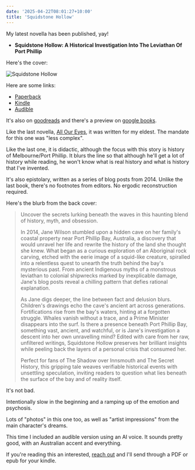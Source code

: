 ```yaml
---
date: '2025-04-22T08:01:27+10:00'
title: 'Squidstone Hollow'
---
```


My latest novella has been published, yay!

* **Squidstone Hollow: A Historical Investigation Into The Leviathan Of Port Phillip**

Here's the cover:

![Squidstone Hollow](/blog/pics/SquidstoneHollow.jpg)

Here are some links:

* [Paperback](https://amzn.to/4433lGk)
* [Kindle](https://amzn.to/3RY7pjH)
* [Audible](https://www.audible.com/pd/Audiobook/B0CYD8W5LR)

It's also on [goodreads](https://www.goodreads.com/book/show/231646369-squidstone-hollow) and there's a preview on [google books](http://books.google.com/books/about?id=gBtYEQAAQBAJ).

Like the last novella, [All Our Eyes](/blog/posts/all-our-eyes/), it was written for my eldest. The mandate for this one was "less complex".

Like the last one, it is didactic, although the focus with this story is history of Melbourne/Port Phillip. It blurs the line so that although he'll get a lot of history while reading, he won't know what is real history and what is history that I've invented.

It's also epistolary, written as a series of blog posts from 2014. Unlike the last book, there's no footnotes from editors. No ergodic reconstruction required.

Here's the blurb from the back cover:

> Uncover the secrets lurking beneath the waves in this haunting blend of history, myth, and obsession.
>
> In 2014, Jane Wilson stumbled upon a hidden cave on her family's coastal property near Port Phillip Bay, Australia, a discovery that would unravel her life and rewrite the history of the land she thought she knew. What began as a curious exploration of an Aboriginal rock carving, etched with the eerie image of a squid-like creature, spiralled into a relentless quest to unearth the truth behind the bay's mysterious past. From ancient Indigenous myths of a monstrous leviathan to colonial shipwrecks marked by inexplicable damage, Jane's blog posts reveal a chilling pattern that defies rational explanation.
>
> As Jane digs deeper, the line between fact and delusion blurs. Children's drawings echo the cave's ancient art across generations. Fortifications rise from the bay's waters, hinting at a forgotten struggle. Whales vanish without a trace, and a Prime Minister disappears into the surf. Is there a presence beneath Port Phillip Bay, something vast, ancient, and watchful, or is Jane's investigation a descent into her own unravelling mind? Edited with care from her raw, unfiltered writings, Squidstone Hollow preserves her brilliant insights while peeling back the layers of a personal crisis that consumed her.
>
> Perfect for fans of The Shadow over Innsmouth and The Secret History, this gripping tale weaves verifiable historical events with unsettling speculation, inviting readers to question what lies beneath the surface of the bay and of reality itself.

It's not bad.

Intentionally slow in the beginning and a ramping up of the emotion and psychosis.

Lots of "photos" in this one too, as well as "artist impressions" from the main character's dreams.

This time I included an audible version using an AI voice. It sounds pretty good, with an Australian accent and everything.

If you're reading this an interested, [reach out](/blog/about) and I'll send through a PDF or epub for your kindle.